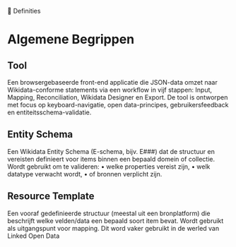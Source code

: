 📘 Definities

# Algemene Begrippen

## Tool
Een browsergebaseerde front-end applicatie die JSON-data omzet naar Wikidata-conforme statements via een workflow in vijf stappen: Input, Mapping, Reconciliation, Wikidata Designer en Export. De tool is ontworpen met focus op keyboard-navigatie, open data-principes, gebruikersfeedback en entiteitsschema-validatie.

## Entity Schema
Een Wikidata Entity Schema (E-schema, bijv. E###) dat de structuur en vereisten definieert voor items binnen een bepaald domein of collectie. Wordt gebruikt om te valideren:
	•	welke properties vereist zijn,
	•	welk datatype verwacht wordt,
	•	of bronnen verplicht zijn.

## Resource Template
Een vooraf gedefinieerde structuur (meestal uit een bronplatform) die beschrijft welke velden/data een bepaald soort item bevat. Wordt gebruikt als uitgangspunt voor mapping. Dit word vaker gebruikt in de werled van Linked Open Data